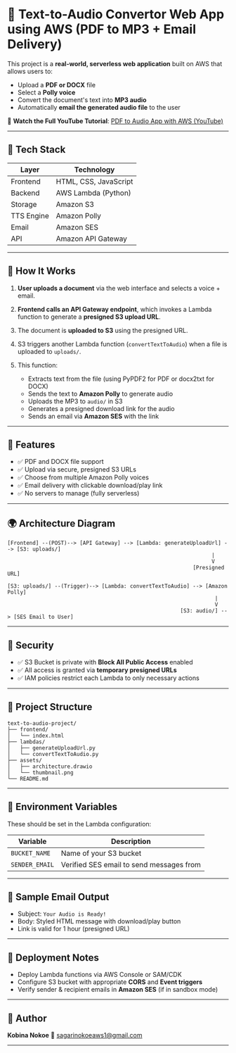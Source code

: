# 📄 Text-to-Audio Convertor Web App using AWS (PDF to MP3 + Email Delivery)

This project is a **real-world, serverless web application** built on AWS that allows users to:

* Upload a **PDF or DOCX** file
* Select a **Polly voice**
* Convert the document's text into **MP3 audio**
* Automatically **email the generated audio file** to the user

🎥 **Watch the Full YouTube Tutorial**: [PDF to Audio App with AWS (YouTube)](https://youtu.be/SFiujWEqNWw)

---

## 🧰 Tech Stack

| Layer      | Technology            |
| ---------- | --------------------- |
| Frontend   | HTML, CSS, JavaScript |
| Backend    | AWS Lambda (Python)   |
| Storage    | Amazon S3             |
| TTS Engine | Amazon Polly          |
| Email      | Amazon SES            |
| API        | Amazon API Gateway    |

---

## 🧐 How It Works

1. **User uploads a document** via the web interface and selects a voice + email.
2. **Frontend calls an API Gateway endpoint**, which invokes a Lambda function to generate a **presigned S3 upload URL**.
3. The document is **uploaded to S3** using the presigned URL.
4. S3 triggers another Lambda function (`convertTextToAudio`) when a file is uploaded to `uploads/`.
5. This function:

   * Extracts text from the file (using PyPDF2 for PDF or docx2txt for DOCX)
   * Sends the text to **Amazon Polly** to generate audio
   * Uploads the MP3 to `audio/` in S3
   * Generates a presigned download link for the audio
   * Sends an email via **Amazon SES** with the link

---

## 💪 Features

* ✅ PDF and DOCX file support
* ✅ Upload via secure, presigned S3 URLs
* ✅ Choose from multiple Amazon Polly voices
* ✅ Email delivery with clickable download/play link
* ✅ No servers to manage (fully serverless)

---

## 🌍 Architecture Diagram

```
[Frontend] --(POST)--> [API Gateway] --> [Lambda: generateUploadUrl] --> [S3: uploads/]
                                                                 |
                                                                 V
                                                           [Presigned URL]

[S3: uploads/] --(Trigger)--> [Lambda: convertTextToAudio] --> [Amazon Polly]
                                                                  |
                                                                  V
                                                       [S3: audio/] --> [SES Email to User]
```

---

## 🔐 Security

* ✅ S3 Bucket is private with **Block All Public Access** enabled
* ✅ All access is granted via **temporary presigned URLs**
* ✅ IAM policies restrict each Lambda to only necessary actions

---

## 📆 Project Structure

```
text-to-audio-project/
├── frontend/
│   └── index.html
├── lambdas/
│   ├── generateUploadUrl.py
│   └── convertTextToAudio.py
├── assets/
│   ├── architecture.drawio
│   └── thumbnail.png
└── README.md
```

---

## 🧲 Environment Variables

These should be set in the Lambda configuration:

| Variable       | Description                              |
| -------------- | ---------------------------------------- |
| `BUCKET_NAME`  | Name of your S3 bucket                   |
| `SENDER_EMAIL` | Verified SES email to send messages from |

---

## 📨 Sample Email Output

* Subject: `Your Audio is Ready!`
* Body: Styled HTML message with download/play button
* Link is valid for 1 hour (presigned URL)

---

## 🚀 Deployment Notes

* Deploy Lambda functions via AWS Console or SAM/CDK
* Configure S3 bucket with appropriate **CORS** and **Event triggers**
* Verify sender & recipient emails in **Amazon SES** (if in sandbox mode)

---

## 🥻 Author

**Kobina Nokoe**
📧 [sagarinokoeaws1@gmail.com](mailto:sagarinokoeaws1@gmail.com)

---

